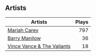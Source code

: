 ## Artists
Artists | Plays 
----- | -----: 
[Mariah Carey](/artists/mariah-carey-31885) | 797
[Barry Manilow](/artists/barry-manilow-31897) | 36
[Vince Vance & The Valiants](/artists/vince-vance-the-valiants-182936) | 18

